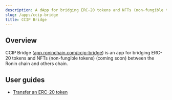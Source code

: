 ```yaml
---
description: A dApp for bridging ERC-20 tokens and NFTs (non-fungible tokens) (coming soon) between the Ronin chain and others chain.
slug: /apps/ccip-bridge
title: CCIP Bridge
---
```


## Overview

CCIP Bridge ([app.roninchain.com/ccip-bridge](https://app.roninchain.com/ccip-bridge)) is an app for bridging ERC-20 tokens and NFTs (non-fungible tokens) (coming soon) between the Ronin chain and others chain.

## User guides

* [Transfer an ERC-20 token](./guides/transfer-token.md)

